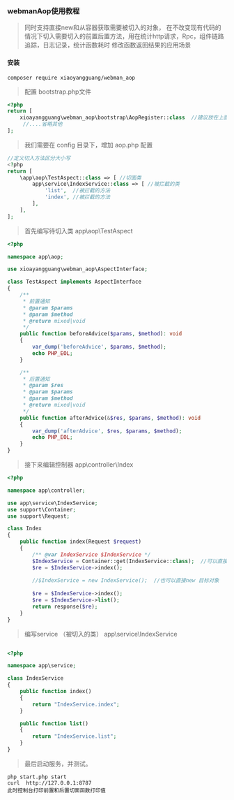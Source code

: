 ### webmanAop使用教程

> 同时支持直接new和从容器获取需要被切入的对象， 在不改变现有代码的情况下切入需要切入的前置后置方法，用在统计http请求，Rpc，组件链路追踪，日志记录，统计函数耗时 修改函数返回结果的应用场景


#### 安装

```
composer require xiaoyangguang/webman_aop
```


>配置 bootstrap.php文件

```php
<?php
return [
    xioayangguang\webman_aop\bootstrap\AopRegister::class  //建议放在上面，否则先前加载的类无法使用到AOP
     //....省略其他 
];
```


>我们需要在 config 目录下，增加 aop.php 配置

```php
//定义切入方法区分大小写
<?php
return [
    \app\aop\TestAspect::class => [ //切面类
        app\service\IndexService::class => [ //被拦截的类
            'list',  //被拦截的方法
            'index', //被拦截的方法
        ],
    ],
];
```

>首先编写待切入类 app\aop\TestAspect

```php
<?php

namespace app\aop;

use xioayangguang\webman_aop\AspectInterface;

class TestAspect implements AspectInterface
{
    /**
     * 前置通知
     * @param $params
     * @param $method
     * @return mixed|void
     */
    public function beforeAdvice($params, $method): void
    {
        var_dump('beforeAdvice', $params, $method);
        echo PHP_EOL;
    }

    /**
     * 后置通知
     * @param $res
     * @param $params
     * @param $method
     * @return mixed|void
     */
    public function afterAdvice(&$res, $params, $method): void
    {
        var_dump('afterAdvice', $res, $params, $method);
        echo PHP_EOL;
    }
}
```


> 接下来编辑控制器 app\controller\Index

```php
<?php

namespace app\controller;

use app\service\IndexService;
use support\Container;
use support\Request;

class Index
{
    public function index(Request $request)
    {
        /** @var IndexService $IndexService */
        $IndexService = Container::get(IndexService::class);  //可以直接从容器里面获取
        $re = $IndexService->index();
        
        //$IndexService = new IndexService();  //也可以直接new 目标对象
        
        $re = $IndexService->index();
        $re = $IndexService->list();
        return response($re);
    }
}
```


> 编写service （被切入的类） app\service\IndexService

```php

<?php

namespace app\service;

class IndexService
{
    public function index()
    {
        return "IndexService.index";
    }

    public function list()
    {
        return "IndexService.list";
    }
}

```

>最后启动服务，并测试。

```shell
php start.php start
curl  http://127.0.0.1:8787
此时控制台打印前置和后置切面函数打印值
```


